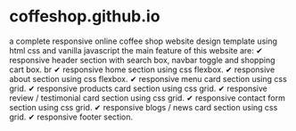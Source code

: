 # coffeshop.github.io
 a complete responsive online coffee shop website design template using html css and vanilla javascript
the main feature of this website are:
✔ responsive header section with search box, navbar toggle and shopping cart box.
br
✔ responsive home section using css flexbox.
✔ responsive about section using css flexbox.
✔ responsive menu card section using css grid.
✔ responsive products card section using css grid.
✔ responsive review / testimonial card section using css grid.
✔ responsive contact form section using css grid.
✔ responsive blogs / news card section using css grid.
✔ responsive footer section.
